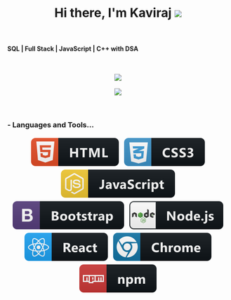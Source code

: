 <div align="center">
   <h1>Hi there, I'm Kaviraj <img src="https://media.giphy.com/media/hvRJCLFzcasrR4ia7z/giphy.gif" width="25px"> </h1>
   
   
   
</div>
 
 
<br />

 

 <p align="center">
  <h4> SQL | Full Stack | JavaScript | C++ with DSA </h4>
   </p>




<!--  -->
<br />
<p align="center" >
<a href="https://github.com/anuraghazra/github-readme-stats"> 
    <img  src="https://github-readme-stats.vercel.app/api?username=KavirajSinghBhati&&show_icons=true&theme=radical"/>
  </a>

</p>
<p align="center" >
<a href="https://github.com/anuraghazra/github-readme-stats"> 
    <img  src="https://github-readme-stats.vercel.app/api/top-langs/?username=KavirajSinghBhati&&show_icons=true&theme=radical"/>
  </a>

</p>



<br />

### - Languages and Tools...

<p align="center">
  <!-- For more icons please follow  https://github.com/MikeCodesDotNET/ColoredBadges -->
  <img src="https://raw.githubusercontent.com/KavirajSinghBhati/KavirajSinghBhati/master/svg/dev/languages/html.svg" alt="html" style="vertical-align:top; margin:4px">  
  <img src="https://raw.githubusercontent.com/KavirajSinghBhati/KavirajSinghBhati/master/svg/dev/languages/css3.svg" alt="css3" style="vertical-align:top; margin:4px">  
  <img src="https://raw.githubusercontent.com/KavirajSinghBhati/KavirajSinghBhati/master/svg/dev/languages/js.svg" alt="js" style="vertical-align:top; margin:4px">
  <img src="https://raw.githubusercontent.com/KavirajSinghBhati/KavirajSinghBhati/master/svg/dev/frameworks/bootstrap.svg" alt="bootstrap" style="vertical-align:top; margin:4px">
  <img src="https://raw.githubusercontent.com/KavirajSinghBhati/KavirajSinghBhati/master/svg/dev/frameworks/nodejs.svg" alt="nodejs" style="vertical-align:top; margin:4px">
  <img src="https://raw.githubusercontent.com/KavirajSinghBhati/KavirajSinghBhati/master/svg/dev/frameworks/react.svg" alt="react" style="vertical-align:top; margin:4px">
  <img src="https://raw.githubusercontent.com/KavirajSinghBhati/KavirajSinghBhati/master/svg/dev/misc/chrome.svg" alt="chrome" style="vertical-align:top; margin:4px">
  <img src="https://raw.githubusercontent.com/KavirajSinghBhati/KavirajSinghBhati/master/svg/dev/services/npm.svg" alt="npm" style="vertical-align:top; margin:4px">
</p>


